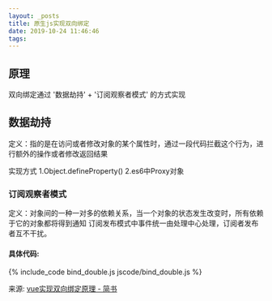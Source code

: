 ```yaml
---
layout: _posts
title: 原生js实现双向绑定
date: 2019-10-24 11:46:46
tags:
---
```


## 原理
双向绑定通过 '数据劫持' + '订阅观察者模式' 的方式实现

## 数据劫持
定义：指的是在访问或者修改对象的某个属性时，通过一段代码拦截这个行为，进行额外的操作或者修改返回结果

实现方式
1.Object.defineProperty()
2.es6中Proxy对象

### 订阅观察者模式
定义：对象间的一种一对多的依赖关系，当一个对象的状态发生改变时，所有依赖于它的对象都将得到通知
订阅发布模式中事件统一由处理中心处理，订阅者发布者互不干扰。

#### 具体代码:
{% include_code bind_double.js jscode/bind_double.js %}

来源: [vue实现双向绑定原理 - 简书](https://www.jianshu.com/p/7e3be3d619e0)



